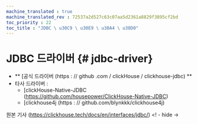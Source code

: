 ```yaml
--- 
machine_translated : true 
machine_translated_rev : 72537a2d527c63c07aa5d2361a8829f3895cf2bd 
toc_priority : 22 
toc_title : "JDBC \ u30C9 \ u30E9 \ u30A4 \ u30D0" 
--- 
```


# JDBC 드라이버 {# jdbc-driver} 

- ** [공식 드라이버 (https : // github .com / clickHouse / clickhouse-jdbc) ** 
- 타사 드라이버 : 
    - [clickHouse-Native-JDBC (https://github.com/housepower/ClickHouse-Native-JDBC) 
    - [clickhouse4j (https : // github.com/blynkkk/clickhouse4j) 

원본 기사 (https://clickhouse.tech/docs/en/interfaces/jdbc/) <! - hide ->
